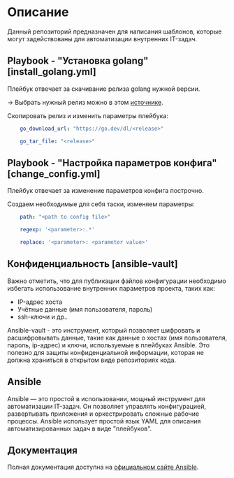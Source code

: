 # Описание

Данный репозиторий предназначен для написания шаблонов, которые могут задействованы для автоматизации внутренних IT-задач.

## Playbook - "Установка golang" [install_golang.yml]

Плейбук отвечает за скачивание релиза golang нужной версии.

-> Выбрать нужный релиз можно в этом [источнике](https://go.dev/dl/).

Скопировать релиз и изменить параметры плейбука:

```yml
    go_download_url: "https://go.dev/dl/<release>"

    go_tar_file: "<release>"
```

## Playbook - "Настройка параметров конфига" [change_config.yml]

Плейбук отвечает за изменение параметров конфига построчно.

Создаем необходимые для себя таски, изменяем параметры: 

```yml
    path: "<path to config file>"

    regexp: '<parameter>:.*'

    replace: '<parameter>: <parameter value>'
```

## Конфиденциальность [ansible-vault]

Важно отметить, что для публикации файлов конфигурации необходимо избегать использование внутренних параметров проекта, таких как:
- IP-адрес хоста
- Учётные данные (имя пользователя, пароль)
- ssh-ключи
и др..

Ansible-vault - это инструмент, который позволяет шифровать и расшифровывать данные, такие как данные о хостах (имя пользователя, пароль, ip-адрес) и ключи, используемые в плейбуках Ansible. Это полезно для защиты конфиденциальной информации, которая не должна храниться в открытом виде репозиториях кода.

## Ansible

Ansible — это простой в использовании, мощный инструмент для автоматизации IT-задач. Он позволяет управлять конфигурацией, развертывать приложения и оркестрировать сложные рабочие процессы. Ansible использует простой язык YAML для описания автоматизированных задач в виде "плейбуков".

## Документация

Полная документация доступна на [официальном сайте Ansible](https://docs.ansible.com/).